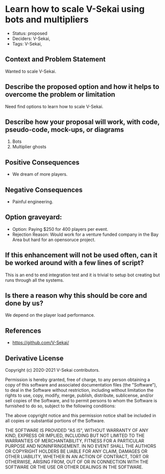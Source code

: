 # Learn how to scale V-Sekai using bots and multipliers

- Status: proposed <!-- draft | rejected | accepted | deprecated | superseded by -->
- Deciders: V-Sekai,
- Tags: V-Sekai,

## Context and Problem Statement

Wanted to scale V-Sekai.

## Describe the proposed option and how it helps to overcome the problem or limitation

Need find options to learn how to scale V-Sekai.

## Describe how your proposal will work, with code, pseudo-code, mock-ups, or diagrams

1. Bots
2. Multiplier ghosts

## Positive Consequences <!-- optional -->

- We dream of more players.

## Negative Consequences <!-- optional -->

- Painful engineering.

## Option graveyard: <!-- same as above -->

- Option: Paying $250 for 400 players per event.
- Rejection Reason: Would work for a venture funded company in the Bay Area but hard for an opensoruce project.

## If this enhancement will not be used often, can it be worked around with a few lines of script?

This is an end to end integration test and it is trivial to setup bot creating but runs through all the systems.

## Is there a reason why this should be core and done by us?

We depend on the player load performance.

## References <!-- optional -->

- https://github.com/V-Sekai/

## Derivative License

Copyright (c) 2020-2021 V-Sekai contributors.

Permission is hereby granted, free of charge, to any person obtaining a copy
of this software and associated documentation files (the "Software"), to deal
in the Software without restriction, including without limitation the rights
to use, copy, modify, merge, publish, distribute, sublicense, and/or sell
copies of the Software, and to permit persons to whom the Software is
furnished to do so, subject to the following conditions:

The above copyright notice and this permission notice shall be included in all
copies or substantial portions of the Software.

THE SOFTWARE IS PROVIDED "AS IS", WITHOUT WARRANTY OF ANY KIND, EXPRESS OR
IMPLIED, INCLUDING BUT NOT LIMITED TO THE WARRANTIES OF MERCHANTABILITY,
FITNESS FOR A PARTICULAR PURPOSE AND NONINFRINGEMENT. IN NO EVENT SHALL THE
AUTHORS OR COPYRIGHT HOLDERS BE LIABLE FOR ANY CLAIM, DAMAGES OR OTHER
LIABILITY, WHETHER IN AN ACTION OF CONTRACT, TORT OR OTHERWISE, ARISING FROM,
OUT OF OR IN CONNECTION WITH THE SOFTWARE OR THE USE OR OTHER DEALINGS IN THE
SOFTWARE.
